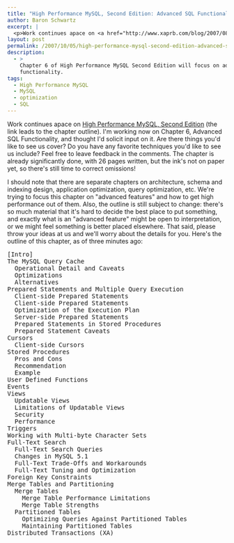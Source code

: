 ```yaml
---
title: "High Performance MySQL, Second Edition: Advanced SQL Functionality"
author: Baron Schwartz
excerpt: |
  <p>Work continues apace on <a href="http://www.xaprb.com/blog/2007/08/30/coming-soon-high-performance-mysql-second-edition/">High Performance MySQL, Second Edition</a> (the link leads to the chapter outline).  I'm working now on Chapter 6, Advanced SQL Functionality, and thought I'd solicit input on it.  Are there things you'd like to see us cover?  Do you have any favorite techniques you'd like to see us include?  Feel free to leave feedback in the comments.  The chapter is already significantly done, with 26 pages written, but the ink's not on paper yet, so there's still time to correct omissions!</p>
layout: post
permalink: /2007/10/05/high-performance-mysql-second-edition-advanced-sql-functionality/
description:
  - >
    Chapter 6 of High Performance MySQL Second Edition will focus on advanced server
    functionality.
tags:
  - High Performance MySQL
  - MySQL
  - optimization
  - SQL
---
```

Work continues apace on [High Performance MySQL, Second Edition][1] (the link leads to the chapter outline). I'm working now on Chapter 6, Advanced SQL Functionality, and thought I'd solicit input on it. Are there things you'd like to see us cover? Do you have any favorite techniques you'd like to see us include? Feel free to leave feedback in the comments. The chapter is already significantly done, with 26 pages written, but the ink's not on paper yet, so there's still time to correct omissions!

I should note that there are separate chapters on architecture, schema and indexing design, application optimization, query optimization, etc. We're trying to focus this chapter on "advanced features" and how to get high performance out of them. Also, the outline is still subject to change: there's so much material that it's hard to decide the best place to put something, and exactly what is an "advanced feature" might be open to interpretation, or we might feel something is better placed elsewhere. That said, please throw your ideas at us and we'll worry about the details for you. Here's the outline of this chapter, as of three minutes ago:

<pre>[Intro]
The MySQL Query Cache
  Operational Detail and Caveats
  Optimizations
  Alternatives
Prepared Statements and Multiple Query Execution
  Client-side Prepared Statements
  Client-side Prepared Statements
  Optimization of the Execution Plan
  Server-side Prepared Statements
  Prepared Statements in Stored Procedures
  Prepared Statement Caveats
Cursors
  Client-side Cursors
Stored Procedures
  Pros and Cons
  Recommendation
  Example
User Defined Functions
Events
Views
  Updatable Views
  Limitations of Updatable Views
  Security
  Performance
Triggers
Working with Multi-byte Character Sets
Full-Text Search
  Full-Text Search Queries
  Changes in MySQL 5.1
  Full-Text Trade-Offs and Workarounds
  Full-Text Tuning and Optimization
Foreign Key Constraints
Merge Tables and Partitioning
  Merge Tables
    Merge Table Performance Limitations
    Merge Table Strengths
  Partitioned Tables
    Optimizing Queries Against Partitioned Tables
    Maintaining Partitioned Tables
Distributed Transactions (XA)</pre>

 [1]: http://www.xaprb.com/blog/2007/08/30/coming-soon-high-performance-mysql-second-edition/
